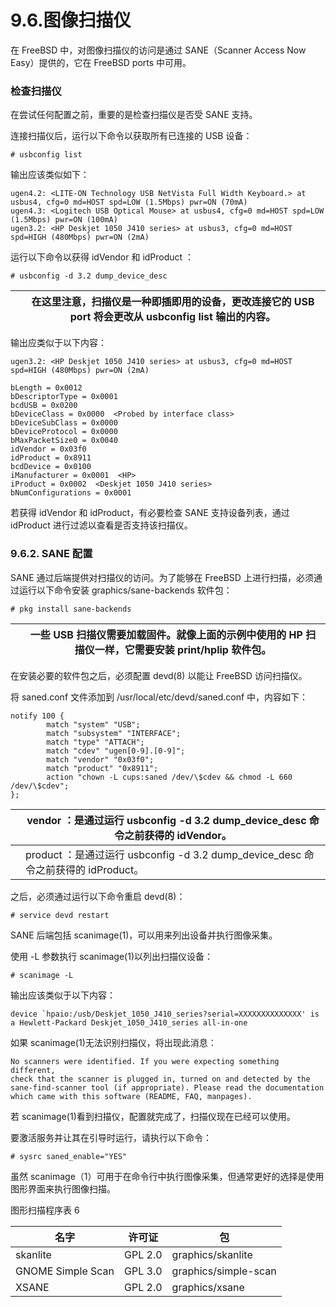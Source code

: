 # 9.6.图像扫描仪


在 FreeBSD 中，对图像扫描仪的访问是通过 SANE（Scanner Access Now Easy）提供的，它在 FreeBSD ports 中可用。

### 检查扫描仪

在尝试任何配置之前，重要的是检查扫描仪是否受 SANE 支持。

连接扫描仪后，运行以下命令以获取所有已连接的 USB 设备：

```
# usbconfig list
```

输出应该类似如下：

```
ugen4.2: <LITE-ON Technology USB NetVista Full Width Keyboard.> at usbus4, cfg=0 md=HOST spd=LOW (1.5Mbps) pwr=ON (70mA)
ugen4.3: <Logitech USB Optical Mouse> at usbus4, cfg=0 md=HOST spd=LOW (1.5Mbps) pwr=ON (100mA)
ugen3.2: <HP Deskjet 1050 J410 series> at usbus3, cfg=0 md=HOST spd=HIGH (480Mbps) pwr=ON (2mA)
```

运行以下命令以获得 idVendor 和 idProduct ：

```
# usbconfig -d 3.2 dump_device_desc
```

|  | 在这里注意，扫描仪是一种即插即用的设备，更改连接它的 USB port 将会更改从 usbconfig list 输出的内容。|
| -- | ------------------------------------------------------------------------------------------------------ |

输出应类似于以下内容：

```
ugen3.2: <HP Deskjet 1050 J410 series> at usbus3, cfg=0 md=HOST spd=HIGH (480Mbps) pwr=ON (2mA)

bLength = 0x0012
bDescriptorType = 0x0001
bcdUSB = 0x0200
bDeviceClass = 0x0000  <Probed by interface class>
bDeviceSubClass = 0x0000
bDeviceProtocol = 0x0000
bMaxPacketSize0 = 0x0040
idVendor = 0x03f0
idProduct = 0x8911
bcdDevice = 0x0100
iManufacturer = 0x0001  <HP>
iProduct = 0x0002  <Deskjet 1050 J410 series>
bNumConfigurations = 0x0001
```

若获得 idVendor 和 idProduct，有必要检查 SANE 支持设备列表，通过 idProduct 进行过滤以查看是否支持该扫描仪。

### 9.6.2. SANE 配置

SANE 通过后端提供对扫描仪的访问。为了能够在 FreeBSD 上进行扫描，必须通过运行以下命令安装 graphics/sane-backends 软件包：

```
# pkg install sane-backends
```

|  | 一些 USB 扫描仪需要加载固件。就像上面的示例中使用的 HP 扫描仪一样，它需要安装 print/hplip 软件包。|
| -- | ---------------------------------------------------------------------------------------------------- |

在安装必要的软件包之后，必须配置 devd(8) 以能让 FreeBSD 访问扫描仪。

将 saned.conf 文件添加到 /usr/local/etc/devd/saned.conf 中，内容如下：

```
notify 100 {
        match "system" "USB";
        match "subsystem" "INTERFACE";
        match "type" "ATTACH";
        match "cdev" "ugen[0-9].[0-9]";
        match "vendor" "0x03f0"; 
        match "product" "0x8911"; 
        action "chown -L cups:saned /dev/\$cdev && chmod -L 660 /dev/\$cdev";
};
```

|  | vendor ：是通过运行 usbconfig -d 3.2 dump_device_desc 命令之前获得的 idVendor。|
| -- | ----------------------------------------------------------------------------------- |
|  | product ：是通过运行 usbconfig -d 3.2 dump_device_desc 命令之前获得的 idProduct。|

之后，必须通过运行以下命令重启 devd(8)：

```
# service devd restart
```

SANE 后端包括 scanimage(1)，可以用来列出设备并执行图像采集。

使用 -L 参数执行 scanimage(1)以列出扫描仪设备：

```
# scanimage -L
```

输出应该类似于以下内容：

```
device `hpaio:/usb/Deskjet_1050_J410_series?serial=XXXXXXXXXXXXXX' is a Hewlett-Packard Deskjet_1050_J410_series all-in-one
```

如果 scanimage(1)无法识别扫描仪，将出现此消息：

```
No scanners were identified. If you were expecting something different,
check that the scanner is plugged in, turned on and detected by the
sane-find-scanner tool (if appropriate). Please read the documentation
which came with this software (README, FAQ, manpages).
```

若 scanimage(1)看到扫描仪，配置就完成了，扫描仪现在已经可以使用。

要激活服务并让其在引导时运行，请执行以下命令：

```
# sysrc saned_enable="YES"
```

虽然 scanimage（1）可用于在命令行中执行图像采集，但通常更好的选择是使用图形界面来执行图像扫描。

图形扫描程序表 6

| 名字           | 许可证  | 包            |
| ---------------- | --------- | --------------- |
|skanlite|GPL 2.0|graphics/skanlite|
|GNOME Simple Scan|GPL 3.0|graphics/simple-scan|
|XSANE|GPL 2.0|graphics/xsane|

